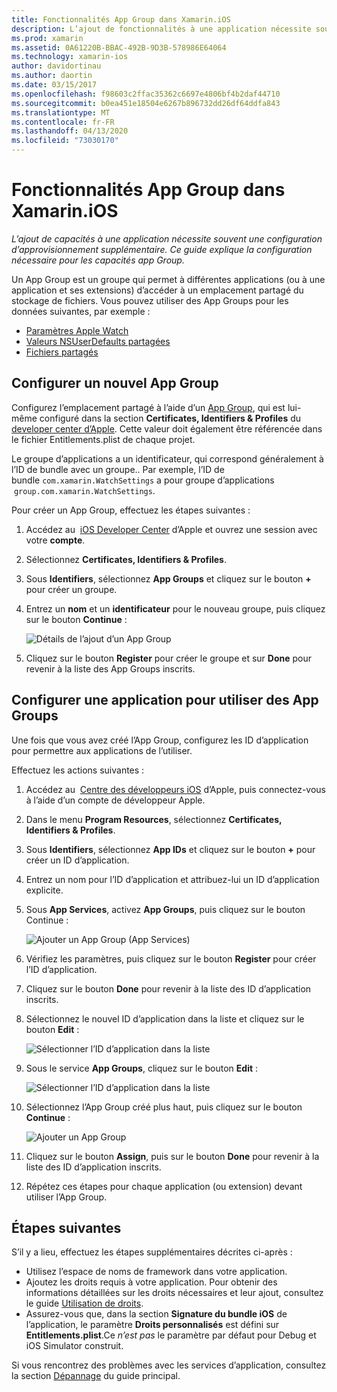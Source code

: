 ```yaml
---
title: Fonctionnalités App Group dans Xamarin.iOS
description: L’ajout de fonctionnalités à une application nécessite souvent une configuration supplémentaire du provisionnement. Ce guide explique la configuration requise pour les fonctionnalités App Group.
ms.prod: xamarin
ms.assetid: 0A61220B-BBAC-492B-9D3B-578986E64064
ms.technology: xamarin-ios
author: davidortinau
ms.author: daortin
ms.date: 03/15/2017
ms.openlocfilehash: f98603c2ffac35362c6697e4806bf4b2daf44710
ms.sourcegitcommit: b0ea451e18504e6267b896732dd26df64ddfa843
ms.translationtype: MT
ms.contentlocale: fr-FR
ms.lasthandoff: 04/13/2020
ms.locfileid: "73030170"
---
```

# <a name="app-group-capabilities-in-xamarinios"></a>Fonctionnalités App Group dans Xamarin.iOS

_L’ajout de capacités à une application nécessite souvent une configuration d’approvisionnement supplémentaire. Ce guide explique la configuration nécessaire pour les capacités app Group._

Un App Group est un groupe qui permet à différentes applications (ou à une application et ses extensions) d’accéder à un emplacement partagé du stockage de fichiers. Vous pouvez utiliser des App Groups pour les données suivantes, par exemple :

* [Paramètres Apple Watch](~/ios/watchos/app-fundamentals/settings.md)
* [Valeurs NSUserDefaults partagées](~/ios/app-fundamentals/user-defaults.md)
* [Fichiers partagés](~/ios/watchos/app-fundamentals/parent-app.md#files)

## <a name="configure-a-new-app-group"></a>Configurer un nouvel App Group

Configurez l’emplacement partagé à l’aide d’un [App Group](https://developer.apple.com/library/content/documentation/Miscellaneous/Reference/EntitlementKeyReference/Chapters/EnablingAppSandbox.html#//apple_ref/doc/uid/TP40011195-CH4-SW19), qui est lui-même configuré dans la section **Certificates, Identifiers & Profiles** du [developer center d’Apple](https://developer.apple.com/account/). Cette valeur doit également être référencée dans le fichier Entitlements.plist de chaque projet.

Le groupe d’applications a un identificateur, qui correspond généralement à l’ID de bundle avec un groupe.. Par exemple, l’ID de bundle `com.xamarin.WatchSettings` a pour groupe d’applications  `group.com.xamarin.WatchSettings`.

Pour créer un App Group, effectuez les étapes suivantes :

1. Accédez au  [iOS Developer Center](https://developer.apple.com/account/) d’Apple et ouvrez une session avec votre **compte**.
2. Sélectionnez **Certificates, Identifiers & Profiles**.
3. Sous **Identifiers**, sélectionnez **App Groups** et cliquez sur le bouton **+** pour créer un groupe.
4. Entrez un **nom** et un **identificateur** pour le nouveau groupe, puis cliquez sur le bouton **Continue** : 
   
    ![Détails de l’ajout d’un App Group](app-groups-capabilities-images/image52.png)

5. Cliquez sur le bouton **Register** pour créer le groupe et sur **Done** pour revenir à la liste des App Groups inscrits.

## <a name="configure-an-app-to-use-app-groups"></a>Configurer une application pour utiliser des App Groups

Une fois que vous avez créé l’App Group, configurez les ID d’application pour permettre aux applications de l’utiliser.

Effectuez les actions suivantes :

1. Accédez au  [Centre des développeurs iOS](https://developer.apple.com/account/) d’Apple, puis connectez-vous à l’aide d’un compte de développeur Apple.
2. Dans le menu **Program Resources**, sélectionnez **Certificates, Identifiers & Profiles**.
3. Sous **Identifiers**, sélectionnez **App IDs** et cliquez sur le bouton **+** pour créer un ID d’application.
4. Entrez un nom pour l’ID d’application et attribuez-lui un ID d’application explicite.
5. Sous **App Services**, activez **App Groups**, puis cliquez sur le bouton Continue :

    ![Ajouter un App Group (App Services)](app-groups-capabilities-images/image53.png)

6. Vérifiez les paramètres, puis cliquez sur le bouton **Register** pour créer l’ID d’application.
7. Cliquez sur le bouton **Done** pour revenir à la liste des ID d’application inscrits.
8. Sélectionnez le nouvel ID d’application dans la liste et cliquez sur le bouton **Edit** :

    ![Sélectionner l’ID d’application dans la liste](app-groups-capabilities-images/image54.png)

9. Sous le service **App Groups**, cliquez sur le bouton **Edit** :

    ![Sélectionner l’ID d’application dans la liste](app-groups-capabilities-images/image55.png)

10. Sélectionnez l’App Group créé plus haut, puis cliquez sur le bouton **Continue** :

    ![Ajouter un App Group](app-groups-capabilities-images/image56.png)

11. Cliquez sur le bouton **Assign**, puis sur le bouton **Done** pour revenir à la liste des ID d’application inscrits.
12. Répétez ces étapes pour chaque application (ou extension) devant utiliser l’App Group.

## <a name="next-steps"></a>Étapes suivantes

S’il y a lieu, effectuez les étapes supplémentaires décrites ci-après :

* Utilisez l’espace de noms de framework dans votre application.
* Ajoutez les droits requis à votre application. Pour obtenir des informations détaillées sur les droits nécessaires et leur ajout, consultez le guide [Utilisation de droits](~/ios/deploy-test/provisioning/entitlements.md).
* Assurez-vous que, dans la section **Signature du bundle iOS** de l’application, le paramètre **Droits personnalisés** est défini sur **Entitlements.plist**.Ce _n’est pas_ le paramètre par défaut pour Debug et iOS Simulator construit.

Si vous rencontrez des problèmes avec les services d’application, consultez la section [Dépannage](~/ios/deploy-test/provisioning/capabilities/index.md) du guide principal.
